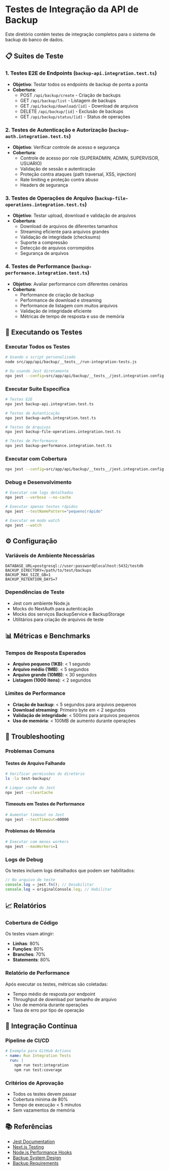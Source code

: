 # Testes de Integração da API de Backup

Este diretório contém testes de integração completos para o sistema de backup do banco de dados.

## 📋 Suites de Teste

### 1. Testes E2E de Endpoints (`backup-api.integration.test.ts`)
- **Objetivo**: Testar todos os endpoints de backup de ponta a ponta
- **Cobertura**:
  - POST `/api/backup/create` - Criação de backups
  - GET `/api/backup/list` - Listagem de backups
  - GET `/api/backup/download/[id]` - Download de arquivos
  - DELETE `/api/backup/[id]` - Exclusão de backups
  - GET `/api/backup/status/[id]` - Status de operações

### 2. Testes de Autenticação e Autorização (`backup-auth.integration.test.ts`)
- **Objetivo**: Verificar controle de acesso e segurança
- **Cobertura**:
  - Controle de acesso por role (SUPERADMIN, ADMIN, SUPERVISOR, USUARIO)
  - Validação de sessão e autenticação
  - Proteção contra ataques (path traversal, XSS, injection)
  - Rate limiting e proteção contra abuso
  - Headers de segurança

### 3. Testes de Operações de Arquivo (`backup-file-operations.integration.test.ts`)
- **Objetivo**: Testar upload, download e validação de arquivos
- **Cobertura**:
  - Download de arquivos de diferentes tamanhos
  - Streaming eficiente para arquivos grandes
  - Validação de integridade (checksums)
  - Suporte a compressão
  - Detecção de arquivos corrompidos
  - Segurança de arquivos

### 4. Testes de Performance (`backup-performance.integration.test.ts`)
- **Objetivo**: Avaliar performance com diferentes cenários
- **Cobertura**:
  - Performance de criação de backup
  - Performance de download e streaming
  - Performance de listagem com muitos arquivos
  - Validação de integridade eficiente
  - Métricas de tempo de resposta e uso de memória

## 🚀 Executando os Testes

### Executar Todos os Testes
```bash
# Usando o script personalizado
node src/app/api/backup/__tests__/run-integration-tests.js

# Ou usando Jest diretamente
npx jest --config=src/app/api/backup/__tests__/jest.integration.config.js
```

### Executar Suite Específica
```bash
# Testes E2E
npx jest backup-api.integration.test.ts

# Testes de Autenticação
npx jest backup-auth.integration.test.ts

# Testes de Arquivos
npx jest backup-file-operations.integration.test.ts

# Testes de Performance
npx jest backup-performance.integration.test.ts
```

### Executar com Cobertura
```bash
npx jest --config=src/app/api/backup/__tests__/jest.integration.config.js --coverage
```

### Debug e Desenvolvimento
```bash
# Executar com logs detalhados
npx jest --verbose --no-cache

# Executar apenas testes rápidos
npx jest --testNamePattern="pequeno|rápido"

# Executar em modo watch
npx jest --watch
```

## ⚙️ Configuração

### Variáveis de Ambiente Necessárias
```env
DATABASE_URL=postgresql://user:password@localhost:5432/testdb
BACKUP_DIRECTORY=/path/to/test/backups
BACKUP_MAX_SIZE_GB=1
BACKUP_RETENTION_DAYS=7
```

### Dependências de Teste
- Jest com ambiente Node.js
- Mocks do NextAuth para autenticação
- Mocks dos serviços BackupService e BackupStorage
- Utilitários para criação de arquivos de teste

## 📊 Métricas e Benchmarks

### Tempos de Resposta Esperados
- **Arquivo pequeno (1KB)**: < 1 segundo
- **Arquivo médio (1MB)**: < 5 segundos
- **Arquivo grande (10MB)**: < 30 segundos
- **Listagem (1000 itens)**: < 2 segundos

### Limites de Performance
- **Criação de backup**: < 5 segundos para arquivos pequenos
- **Download streaming**: Primeiro byte em < 2 segundos
- **Validação de integridade**: < 500ms para arquivos pequenos
- **Uso de memória**: < 100MB de aumento durante operações

## 🔧 Troubleshooting

### Problemas Comuns

#### Testes de Arquivo Falhando
```bash
# Verificar permissões do diretório
ls -la test-backups/

# Limpar cache do Jest
npx jest --clearCache
```

#### Timeouts em Testes de Performance
```bash
# Aumentar timeout no Jest
npx jest --testTimeout=60000
```

#### Problemas de Memória
```bash
# Executar com menos workers
npx jest --maxWorkers=1
```

### Logs de Debug
Os testes incluem logs detalhados que podem ser habilitados:
```javascript
// No arquivo de teste
console.log = jest.fn(); // Desabilitar
console.log = originalConsole.log; // Habilitar
```

## 📈 Relatórios

### Cobertura de Código
Os testes visam atingir:
- **Linhas**: 80%
- **Funções**: 80%
- **Branches**: 70%
- **Statements**: 80%

### Relatório de Performance
Após executar os testes, métricas são coletadas:
- Tempo médio de resposta por endpoint
- Throughput de download por tamanho de arquivo
- Uso de memória durante operações
- Taxa de erro por tipo de operação

## 🔄 Integração Contínua

### Pipeline de CI/CD
```yaml
# Exemplo para GitHub Actions
- name: Run Integration Tests
  run: |
    npm run test:integration
    npm run test:coverage
```

### Critérios de Aprovação
- Todos os testes devem passar
- Cobertura mínima de 80%
- Tempo de execução < 5 minutos
- Sem vazamentos de memória

## 📚 Referências

- [Jest Documentation](https://jestjs.io/docs/getting-started)
- [Next.js Testing](https://nextjs.org/docs/testing)
- [Node.js Performance Hooks](https://nodejs.org/api/perf_hooks.html)
- [Backup System Design](../design.md)
- [Backup Requirements](../requirements.md)